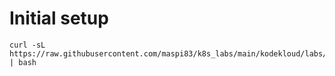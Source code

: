 # Initial setup
```
curl -sL https://raw.githubusercontent.com/maspi83/k8s_labs/main/kodekloud/labs/dns_tester.sh | bash
```

